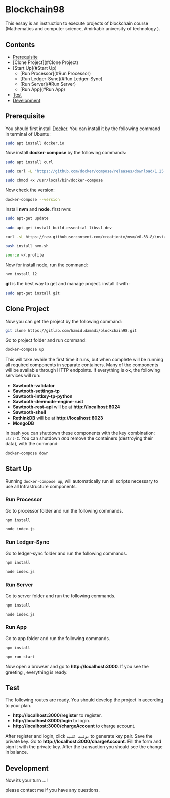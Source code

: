 

# Blockchain98

This essay is an instruction to execute projects of blockchain course (Mathematics and computer science, Amirkabir university of technology ).
## Contents

- [Prerequisite](#Prerequisite)
- [Clone Project](#Clone Project)
- [Start Up](#Start Up)
  - [Run Processor](#Run Processor)
  - [Run Ledger-Sync](#Run Ledger-Sync)
  - [Run Server](#Run Server)
  - [Run App](#Run App)
- [Test](#Test)
- [Development](#development)




## Prerequisite

You should first install [Docker](https://www.docker.com/what-docker). You can install it by the following command in terminal of Ubuntu:
```bash
sudo apt install docker.io
```

Now install **docker-compose** by the following commands:
```bash
sudo apt install curl
```
```bash
sudo curl -L "https://github.com/docker/compose/releases/download/1.25.4/docker-compose-$(uname -s)-$(uname -m)" -o /usr/local/bin/docker-compose
```
```bash
sudo chmod +x /usr/local/bin/docker-compose
```
Now check the version:
```bash
docker-compose --version
```

Install **nvm** and **node**.  first nvm:
```bash
sudo apt-get update
```
```bash
sudo apt-get install build-essential libssl-dev
```
```bash
curl -sL https://raw.githubusercontent.com/creationix/nvm/v0.33.8/install.sh -o install_nvm.sh
```
```bash
bash install_nvm.sh
```
```bash
source ~/.profile
```
Now for install node, run the command:
```bash
nvm install 12
```

**git** is the best way to get and manage project. install it with:
```bash
sudo apt-get install git
```
##  Clone Project

Now you can get the project by the following command:
```bash
git clone https://gitlab.com/hamid.damadi/blockchain98.git
```
Go to project folder and run command:
```bash
docker-compose up
```
This will take awhile the first time it runs, but when complete will be running
all required components in separate containers. Many of the components will be available through HTTP endpoints. If everything is ok, the following services will run:

- **Sawtooth-validator**
- **Sawtooth-settings-tp**
- **Sawtooth-intkey-tp-python**
- **Sawtooth-devmode-engine-rust**
- **Sawtooth-rest-api** will be at **http://localhost:8024**
- **Sawtooth-shell**
- **RethinkDB** will be at **http://localhost:8023**
- **MongoDB** 

In bash you can shutdown these components with the key combination: `ctrl-C`.
You can shutdown _and_ remove the containers (destroying their data), with the command:
```bash
docker-compose down
```
## Start Up
Running `docker-compose up`, will automatically run all scripts necessary to
use all Infrastructure components. 

### Run Processor

Go to processor folder and run the following commands.
```bash
npm install
```
```bash
node index.js
```
### Run Ledger-Sync

Go to ledger-sync folder and run the following commands.
```bash
npm install
```
```bash
node index.js
```
### Run Server

Go to server folder and run the following commands.
```bash
npm install
```
```bash
node index.js
```
### Run App

Go to app folder and run the following commands.
```bash
npm install
```
```bash
npm run start
```
Now open a browser and go to **http://localhost:3000**. If you see the greeting , everything is ready.
## Test
The following routes are ready. You should develop the project in according to your plan.

- **http://localhost:3000/register** to register.
- **http://localhost:3000/login** to login.
- **http://localhost:3000/chargeAccount** to charge account.

After register and login, click `تولید کلید` to generate key pair. Save the private key. Go to **http://localhost:3000/chargeAccount**. Fill the form and sign it with the private key. After the transaction you should see the change in balance. 

## Development

Now its your turn ...!

please contact me if you have any questions.





